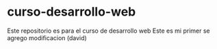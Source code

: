 # curso-desarrollo-web
Este repositorio es para el curso de desarrollo web
Este es mi primer 
se agrego modificacion (david)